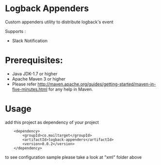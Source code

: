 Logback Appenders
=================

Custom appenders utility to distribute logback's event

Supports :
*   Slack Notification

Prerequisites:
==============
*	Java JDK-1.7 or higher
*	Apache Maven 3 or higher
*	Please refer http://maven.apache.org/guides/getting-started/maven-in-five-minutes.html for any help in Maven.

Usage
=====

add this project as dependency of your project

	    <dependency>
            <groupId>co.mailtarget</groupId>
            <artifactId>logback-appenders</artifactId>
            <version>0.0.2</version>
        </dependency>


to see configuration sample please take a look at "xml" folder above